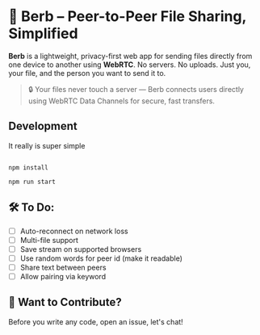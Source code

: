# 🎈 Berb – Peer-to-Peer File Sharing, Simplified

**Berb** is a lightweight, privacy-first web app for sending files directly from one device to another using **WebRTC**. No servers. No uploads. Just you, your file, and the person you want to send it to.

> 🔒 Your files never touch a server — Berb connects users directly using WebRTC Data Channels for secure, fast transfers.

## Development

It really is super simple

```shell

npm install

npm run start
```

## 🛠️ To Do:

- [ ] Auto-reconnect on network loss
- [ ] Multi-file support
- [ ] Save stream on supported browsers
- [ ] Use random words for peer id (make it readable)
- [ ] Share text between peers
- [ ] Allow pairing via keyword

## 🧪 Want to Contribute?

Before you write any code, open an issue, let's chat!
